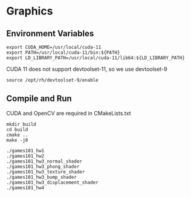 # Graphics

## Environment Variables

```
export CUDA_HOME=/usr/local/cuda-11
export PATH=/usr/local/cuda-11/bin:${PATH}
export LD_LIBRARY_PATH=/usr/local/cuda-11/lib64:${LD_LIBRARY_PATH}
```

CUDA 11 does not support devtoolset-11, so we use devtoolset-9

```
source /opt/rh/devtoolset-9/enable
```

## Compile and Run

CUDA and OpenCV are required in CMakeLists.txt

```
mkdir build
cd build
cmake ..
make -j8

./games101_hw1
./games101_hw2
./games101_hw3_normal_shader
./games101_hw3_phong_shader
./games101_hw3_texture_shader
./games101_hw3_bump_shader
./games101_hw3_displacement_shader
./games101_hw4
```
